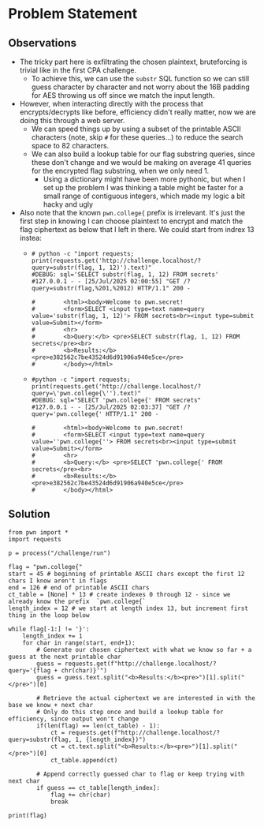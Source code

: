 # Problem Statement

## Observations
- The tricky part here is exfiltrating the chosen plaintext, bruteforcing is trivial like in the first CPA challenge.
  - To achieve this, we can use the `substr` SQL function so we can still guess character by character and not worry about the 16B padding for AES throwing us off since we match the input length.
- However, when interacting directly with the process that encrypts/decrypts like before, efficiency didn't really matter, now we are doing this through a web server.
  - We can speed things up by using a subset of the printable ASCII characters (note, skip `#` for these queries...) to reduce the search space to 82 characters.
  - We can also build a lookup table for our flag substring queries, since these don't change and we would be making on average 41 queries for the encrypted flag substring, when we only need 1.
    - Using a dictionary might have been more pythonic, but when I set up the problem I was thinking a table might be faster for a small range of contiguous integers, which made my logic a bit hacky and ugly
- Also note that the known `pwn.college{` prefix is irrelevant. It's just the first step in knowing I can choose plaintext to encrypt and match the flag ciphertext as below that I left in there. We could start from indrex 13 instea:
  - ```
    # python -c "import requests; print(requests.get('http://challenge.localhost/?query=substr(flag, 1, 12)').text)"
    #DEBUG: sql='SELECT substr(flag, 1, 12) FROM secrets'
    #127.0.0.1 - - [25/Jul/2025 02:00:55] "GET /?query=substr(flag,%201,%2012) HTTP/1.1" 200 -
    
    #        <html><body>Welcome to pwn.secret!
    #        <form>SELECT <input type=text name=query value='substr(flag, 1, 12)'> FROM secrets<br><input type=submit value=Submit></form>
    #        <hr>
    #        <b>Query:</b> <pre>SELECT substr(flag, 1, 12) FROM secrets</pre><br>
    #        <b>Results:</b><pre>e382562c7be43524d6d91906a940e5ce</pre>
    #        </body></html>
    ```
  - ```
    #python -c "import requests; print(requests.get('http://challenge.localhost/?query=\'pwn.college{\'').text)"
    #DEBUG: sql="SELECT 'pwn.college{' FROM secrets"
    #127.0.0.1 - - [25/Jul/2025 02:03:37] "GET /?query='pwn.college{' HTTP/1.1" 200 -
  
    #        <html><body>Welcome to pwn.secret!
    #        <form>SELECT <input type=text name=query value=''pwn.college{''> FROM secrets<br><input type=submit value=Submit></form>
    #        <hr>
    #        <b>Query:</b> <pre>SELECT 'pwn.college{' FROM secrets</pre><br>
    #        <b>Results:</b><pre>e382562c7be43524d6d91906a940e5ce</pre>
    #        </body></html>
    ```
## Solution
```
from pwn import *
import requests

p = process("/challenge/run")

flag = "pwn.college{"
start = 45 # beginning of printable ASCII chars except the first 12 chars I know aren't in flags
end = 126 # end of printable ASCII chars
ct_table = [None] * 13 # create indexes 0 through 12 - since we already know the prefix  `pwn.college{`
length_index = 12 # we start at length index 13, but increment first thing in the loop below

while flag[-1:] != '}':
    length_index += 1
    for char in range(start, end+1):
        # Generate our chosen ciphertext with what we know so far + a guess at the next printable char
        guess = requests.get(f"http://challenge.localhost/?query='{flag + chr(char)}'")
        guess = guess.text.split("<b>Results:</b><pre>")[1].split("</pre>")[0]
       
        # Retrieve the actual ciphertext we are interested in with the base we know + next char
        # Only do this step once and build a lookup table for efficiency, since output won't change
        if(len(flag) == len(ct_table) - 1):
            ct = requests.get(f"http://challenge.localhost/?query=substr(flag, 1, {length_index})")
            ct = ct.text.split("<b>Results:</b><pre>")[1].split("</pre>")[0]
            ct_table.append(ct)
        
        # Append correctly guessed char to flag or keep trying with next char
        if guess == ct_table[length_index]:
            flag += chr(char)
            break

print(flag)
```
